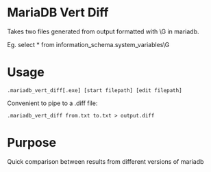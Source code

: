 # MariaDB Vert Diff

Takes two files generated from output formatted with \G in mariadb.

Eg. select * from information_schema.system_variables\G

# Usage
    .mariadb_vert_diff[.exe] [start filepath] [edit filepath]

Convenient to pipe to a .diff file:

    .mariadb_vert_diff from.txt to.txt > output.diff

# Purpose

Quick comparison between results from different versions of mariadb
